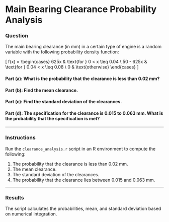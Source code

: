 # Main Bearing Clearance Probability Analysis

### Question

The main bearing clearance (in mm) in a certain type of engine is a random variable with the following probability density function:

\[
f(x) =
\begin{cases}
625x & \text{for } 0 < x \leq 0.04 \\
50 - 625x & \text{for } 0.04 < x \leq 0.08 \\
0 & \text{otherwise}
\end{cases}
\]

#### Part (a): What is the probability that the clearance is less than 0.02 mm?
#### Part (b): Find the mean clearance.
#### Part (c): Find the standard deviation of the clearances.
#### Part (d): The specification for the clearance is 0.015 to 0.063 mm. What is the probability that the specification is met?

---

### Instructions

Run the `clearance_analysis.r` script in an R environment to compute the following:

1. The probability that the clearance is less than 0.02 mm.
2. The mean clearance.
3. The standard deviation of the clearances.
4. The probability that the clearance lies between 0.015 and 0.063 mm.

---

### Results

The script calculates the probabilities, mean, and standard deviation based on numerical integration.


